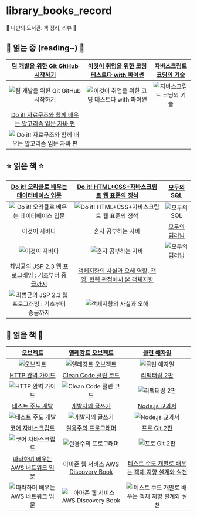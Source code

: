 # library_books_record
📖 나만의 도서관. 책 정리, 리뷰 🔖

## 📌 읽는 중 (reading~) 📌


| [팀 개발을 위한 Git GitHub 시작하기](http://www.yes24.com/Product/Goods/85382769?OzSrank=1) | [이것이 취업을 위한 코딩 테스트다 with 파이썬](http://www.yes24.com/Product/Goods/91433923?OzSrank=1) |[자바스크립트 코딩의 기술](http://www.yes24.com/Product/Goods/85019231?OzSrank=12)|
| :---: | :---: | :---: |
|![팀 개발을 위한 Git GitHub 시작하기](http://image.yes24.com/goods/85382769/L )|![이것이 취업을 위한 코딩 테스트다 with 파이썬](http://image.yes24.com/goods/91433923/L)|![자바스크립트 코딩의 기술](http://image.yes24.com/goods/85019231/L)|
|[Do it! 자료구조와 함께 배우는 알고리즘 입문 자바 편](http://www.yes24.com/Product/Goods/60547893?OzSrank=3)| |
|![Do it! 자료구조와 함께 배우는 알고리즘 입문 자바 편](http://image.yes24.com/goods/60547893/L)||
## ⭐ 읽은 책 ⭐
|[Do it! 오라클로 배우는 데이터베이스 입문](http://www.yes24.com/Product/Goods/65849798)|[Do it! HTML+CSS+자바스크립트 웹 표준의 정석](http://www.yes24.com/Product/Goods/96674934)|[모두의 SQL](http://www.yes24.com/Product/Goods/64434562?OzSrank=1)|
| :---: | :---: | :---: | 
|![Do it! 오라클로 배우는 데이터베이스 입문](http://image.yes24.com/goods/65849798/L)|![Do it! HTML+CSS+자바스크립트 웹 표준의 정석](http://image.yes24.com/goods/96674934/L)|![모두의 SQL](http://image.yes24.com/goods/64434562/L)|
|[이것이 자바다](http://www.yes24.com/Product/Goods/15651484)|[혼자 공부하는 자바](http://www.yes24.com/Product/Goods/74269939?OzSrank=1)|[모두의 딥러닝](http://www.yes24.com/Product/Goods/86611190?OzSrank=1)|
|![이것이 자바다](http://image.yes24.com/goods/15651484/L)|![혼자 공부하는 자바](http://image.yes24.com/goods/74269939/L)|![모두의 딥러닝](http://image.yes24.com/goods/86611190/L)
|[최범균의 JSP 2.3 웹 프로그래밍 : 기초부터 중급까지](http://www.yes24.com/Product/Goods/23087975)|[객체지향의 사실과 오해 역할, 책임, 협력 관점에서 본 객체지향](http://www.yes24.com/Product/Goods/18249021?OzSrank=1)|
|![최범균의 JSP 2.3 웹 프로그래밍 : 기초부터 중급까지](http://image.yes24.com/momo/TopCate662/MidCate007/66169398.jpg)|![객체지향의 사실과 오해](http://image.yes24.com/momo/TopCate511/MidCate005/51040273.jpg)|
## 🎈 읽을 책 🎈
|[오브젝트](http://www.yes24.com/Product/Goods/74219491?OzSrank=1)|[엘레강트 오브젝트](http://www.yes24.com/Product/Goods/96193044?OzSrank=2)|[클린 애자일](http://www.yes24.com/Product/Goods/95728889)|
| :---: | :---: | :---: |
|![오브젝트](http://image.yes24.com/goods/74219491/L)|![엘레강트 오브젝트](http://image.yes24.com/goods/96193044/L)|![클린 애자일](http://image.yes24.com/goods/95728889/L)|
|[HTTP 완벽 가이드](http://www.yes24.com/Product/Goods/15381085)|[Clean Code 클린 코드](http://www.yes24.com/Product/Goods/11681152)|[리팩터링 2판](http://www.yes24.com/Product/Goods/89649360)|
|![HTTP 완벽 가이드](http://image.yes24.com/goods/15381085/L)|![Clean Code 클린 코드](http://image.yes24.com/goods/11681152/L)|![리팩터링 2판](http://image.yes24.com/goods/89649360/L)|
|[테스트 주도 개발](http://www.yes24.com/Product/Goods/12246033)|[개발자의 글쓰기](http://www.yes24.com/Product/Goods/79378905)|[Node.js 교과서](http://www.yes24.com/Product/Goods/91213376)|
|![테스트 주도 개발](http://image.yes24.com/momo/TopCate344/MidCate002/34310491.jpg)|![개발자의 글쓰기](http://image.yes24.com/goods/79378905/L)|![Node.js 교과서](http://image.yes24.com/goods/91213376/L)|
|[코어 자바스크립트](http://www.yes24.com/Product/Goods/78586788)|[실용주의 프로그래머](http://www.yes24.com/Product/Goods/12501565)|[프로 Git 2판](http://www.yes24.com/Product/Goods/24841824?OzSrank=4)|
|![코어 자바스크립트](http://image.yes24.com/goods/78586788/L)|![실용주의 프로그래머](http://image.yes24.com/goods/12501565/L)|![프로 Git 2판](http://image.yes24.com/goods/24841824/L)|
|[따라하며 배우는 AWS 네트워크 입문](http://www.yes24.com/Product/Goods/93887402)|[아마존 웹 서비스 AWS Discovery Book](http://www.yes24.com/Product/Goods/69304366?OzSrank=1)|[테스트 주도 개발로 배우는 객체 지향 설계와 실천](http://www.yes24.com/Product/Goods/9008455)|
|![따라하며 배우는 AWS 네트워크 입문](http://image.yes24.com/goods/93887402/L)|![아마존 웹 서비스 AWS Discovery Book](http://image.yes24.com/goods/69304366/L)|![테스트 주도 개발로 배우는 객체 지향 설계와 실천](http://image.yes24.com/momo/TopCate260/MidCate003/25921196.jpg)|